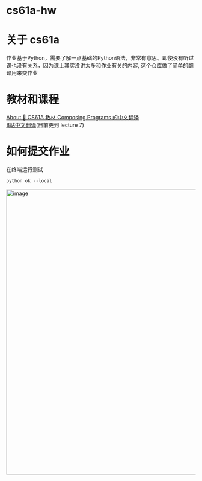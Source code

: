 # cs61a-hw

# 关于 cs61a

作业基于Python，需要了解一点基础的Python语法，非常有意思。即使没有听过课也没有关系，因为课上其实没讲太多和作业有关的内容, 这个仓库做了简单的翻译用来交作业

# 教材和课程

[About 🦊 CS61A 教材 Composing Programs 的中文翻译](https://composingprograms.netlify.app/)</br>
[B站中文翻译](https://space.bilibili.com/526939229?spm_id_from=333.337.search-card.all.click)(目前更到 lecture 7)


# 如何提交作业

在终端运行测试

```py
python ok --local
```
<img width="757" alt="image" src="https://github.com/lab530/cs61a-hw/assets/114394519/4729d67b-592d-490d-9bd9-45e0cc2a34ff">
